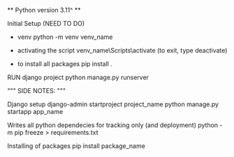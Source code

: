 ** Python version 3.11^ **

Initial Setup (NEED TO DO)

- venv
python -m venv venv_name

- activating the script
venv_name\Scripts\activate
(to exit, type deactivate)

- to install all packages
pip install .

RUN django project
python manage.py runserver


""" SIDE NOTES: """

Django setup
django-admin startproject project_name
python manage.py startapp app_name

Writes all python dependecies for tracking only (and deployment)
python -m pip freeze > requirements.txt

Installing of packages
pip install package_name